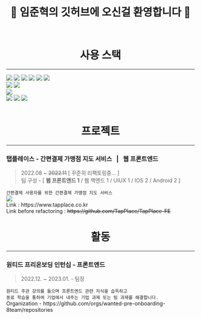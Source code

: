 
# <div align=center>👋 임준혁의 깃허브에 오신걸 환영합니다 👋</div>
<br />
<div align=center>
  <h1>사용 스택</h1>
  <hr />
</div>  
<div> 
  <img src="https://img.shields.io/badge/html5-E34F26?style=for-the-badge&logo=html5&logoColor=white"> 
  <img src="https://img.shields.io/badge/css-1572B6?style=for-the-badge&logo=css3&logoColor=white"> 
  <img src="https://img.shields.io/badge/javascript-F7DF1E?style=for-the-badge&logo=javascript&logoColor=black"> 
  <img src="https://img.shields.io/badge/jquery-0769AD?style=for-the-badge&logo=jquery&logoColor=white">
  <img src="https://img.shields.io/badge/react-61DAFB?style=for-the-badge&logo=react&logoColor=black"> 
  <img src="https://img.shields.io/badge/Typescript-3178C6?style=for-the-badge&logo=typescript&logoColor=white"/>
  <br>
<img src="https://img.shields.io/badge/bootstrap-7952B3?style=for-the-badge&logo=bootstrap&logoColor=white">
  <img src="https://img.shields.io/badge/fontawesome-339AF0?style=for-the-badge&logo=fontawesome&logoColor=white">
  <br>
  <img src="https://img.shields.io/badge/amazonaws-232F3E?style=for-the-badge&logo=amazonaws&logoColor=white">
  <br>
  <img src="https://img.shields.io/badge/github-181717?style=for-the-badge&logo=github&logoColor=white">
  <img src="https://img.shields.io/badge/Slack-4A154B?style=for-the-badge&logo=Slack&logoColor=white"/>
  <img src="https://img.shields.io/badge/Notion-000000?style=for-the-badge&logo=Notion&logoColor=white"/>
</div>
<br>
<div align=center>
  <h1>프로젝트</h1>
  <hr />
</div>
<div>
	<h3>탭플레이스 - 간편결제 가맹점 지도 서비스&nbsp;&nbsp;&nbsp;|&nbsp;&nbsp;&nbsp;웹 프론트엔드</h3>
	<blockquote>
		2022.08 ~ <del>2022.11</del> [ 꾸준히 리팩토링중… ]
		<br>
		팀 구성 - [ <strong>웹 프론트엔드 1</strong> / 웹 백엔드 1 / UIUX 1 / IOS 2 / Android 2 ]
	</blockquote>
	<code>간편결제 사용자를 위한 간편결제 가맹점 지도 서비스</code>
	<div>
		<a href="https://github.com/TapPlace/TapPlace-FE-Nextjs" target="_blank">
	   		<img src="https://user-images.githubusercontent.com/67939901/220843008-6a1aefae-da90-4819-9439-5531eba54a91.PNG" />
		</a>
	</div>
	<div>Link : https://www.tapplace.co.kr</div>
	<div>Link before refactoring : <del>https://github.com/TapPlace/TapPlace-FE</del></div>
</div>
<div align=center>
  <h1>활동</h1>
  <hr />
</div>
<div>
	<h3>원티드 프리온보딩 인턴십 - 프론트엔드</h3>
	<blockquote>2022.12. ~ 2023.01. - 팀장</blockquote>
	<code>원티드 주관 강의를 들으며 프론트엔드 관련 지식을 습득하고<br/>동료 학습을 통하여 기업에서 내주는 기업 과제 또는 팀 과제를 해결합니다.</code>
	<div>Organization - https://github.com/orgs/wanted-pre-onboarding-8team/repositories</div>
</div>
